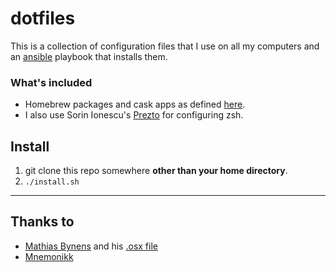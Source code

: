 dotfiles
========

This is a collection of configuration files that I use on all my computers and
an [ansible][ansible] playbook that installs them.

### What's included

* Homebrew packages and cask apps as defined [here][packages].
* I also use Sorin Ionescu's [Prezto][prezto] for configuring zsh.

Install
-------

1. git clone this repo somewhere __other than your home directory__.
2. `./install.sh`

----

Thanks to
---------

* [Mathias Bynens](https://github.com/mathiasbynens) and his [.osx file](https://github.com/mathiasbynens/dotfiles/blob/master/.osx)
* [Mnemonikk](http://mnemonikk.org/2009/03/23/finally-putting-my-personal-configuration-files-under-version-control/)

[ansible]:https://github.com/ansible/ansible
[packages]:https://github.com/tylerball/dotfiles/blob/master/roles/common/defaults/main.yml
[prezto]: https://github.com/sorin-ionescu/prezto
[neobundle]: https://github.com/Shougo/neobundle.vim
[gerardo]: https://github.com/gerardo
[gers]: https://github.com/gerardo/dotfiles/blob/master/install.sh
